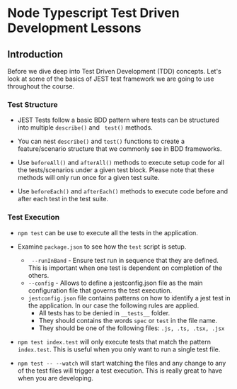 # Node Typescript Test Driven Development Lessons

## Introduction
Before we dive deep into Test Driven Development (TDD) concepts. Let's look at some of the basics of JEST test framework we are going to use throughout the course.

### Test Structure
* JEST Tests follow a basic BDD pattern where tests can be structured into multiple ```describe()``` and ``` test()``` methods. 

* You can nest ```describe()``` and ```test()``` functions to create a feature/scenario structure that we commonly see in BDD frameworks.

* Use ```beforeAll()``` and ```afterAll()``` methods to execute setup code for all the tests/scenarios under a given test block. Please note that these methods will only run once for a given test suite.

* Use ```beforeEach()``` and ```afterEach()``` methods to execute code before and after each test in the test suite. 

### Test Execution
* ```npm test``` can be use to execute all the tests in the application.

* Examine ```package.json``` to see how the ```test``` script is setup.
    - ``` --runInBand```  - Ensure test run in sequence that they are defined. This is important when one test is dependent on completion of the others.
    - ```--config``` - Allows to define a jestconfig.json file as the main configuration file that governs the test execution.
    - ```jestconfig.json``` file contains patterns on how to identify a jest test in the application. In our case the following rules are applied.
        - All tests has to be denied in ```__tests__``` folder.
        - They should contains the words ```spec``` or ```test``` in the file name.
        - They should be one of the following files: ```.js, .ts, .tsx, .jsx```

* ```npm test index.test``` will only execute tests that match the pattern ```index.test```. This is useful when you only want to run a single test file.

* ```npm test -- --watch``` will start watching the files and any change to any of the test files will trigger a test execution. This is really great to have when you are developing. 